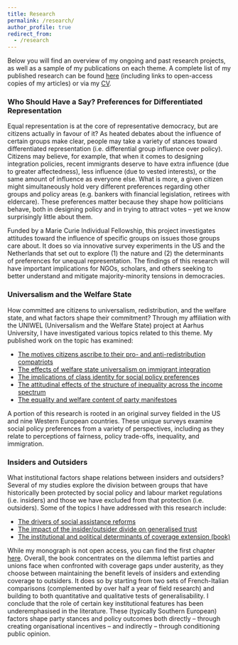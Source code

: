 ```yaml
---
title: Research
permalink: /research/
author_profile: true
redirect_from:
  - /research
---
```


Below you will find an overview of my ongoing and past research projects, as well as a sample of my publications on each theme. A complete list of my published research can be found [here](https://anthonykevins.github.io/publications/) (including links to open-access copies of my articles) or via my [CV](https://anthonykevins.github.io/files/CV.pdf).

### Who Should Have a Say? Preferences for Differentiated Representation

Equal representation is at the core of representative democracy, but are citizens actually in favour of it? As heated debates about the influence of certain groups make clear, people may take a variety of stances toward differentiated representation (i.e. differential group influence over policy). Citizens may believe, for example, that when it comes to designing integration policies, recent immigrants deserve to have extra influence (due to greater affectedness), less influence (due to vested interests), or the same amount of influence as everyone else. What is more, a given citizen might simultaneously hold very different preferences regarding other groups and policy areas (e.g. bankers with financial legislation, retirees with eldercare). These preferences matter because they shape how politicians behave, both in designing policy and in trying to attract votes – yet we know surprisingly little about them.

Funded by a Marie Curie Individual Fellowship, this project investigates attitudes toward the influence of specific groups on issues those groups care about. It does so via innovative survey experiments in the US and the Netherlands that set out to explore (1) the nature and (2) the determinants of preferences for unequal representation. The findings of this research will have important implications for NGOs, scholars, and others seeking to better understand and mitigate majority-minority tensions in democracies.

### Universalism and the Welfare State

How committed are citizens to universalism, redistribution, and the welfare state, and what factors shape their commitment? Through my  affiliation with the UNIWEL (Universalism and the Welfare State) project at Aarhus University, I have investigated various topics related to this theme. My published work on the topic has examined:
-   [The motives citizens ascribe to their pro- and anti-redistribution compatriots](https://anthonykevins.github.io/files/Motive_Attribution.pdf)
-   [The effects of welfare state universalism on immigrant integration](https://anthonykevins.github.io/files/Universalism_Integration.pdf)
-   [The implications of class identity for social policy preferences](https://anthonykevins.github.io/files/Illusion_Class.pdf)
-   [The attitudinal effects of the structure of inequality across the income spectrum](https://anthonykevins.github.io/files/Yardsticks_Inequality.pdf)
-   [The equality and welfare content of party manifestoes](https://anthonykevins.github.io/files/Peeping_Corpus.pdf)

A portion of this research is rooted in an original survey fielded in the US and nine Western European countries. These unique surveys examine social policy preferences from a variety of perspectives, including as they relate to perceptions of fairness, policy trade-offs, inequality, and immigration.

### Insiders and Outsiders

What institutional factors shape relations between insiders and outsiders? Several of my studies explore the division between groups that have historically been protected by social policy and labour market regulations (i.e. insiders) and those we have excluded from that protection (i.e. outsiders). Some of the topics I have addressed with this research include:
-   [The drivers of social assistance reforms](https://anthonykevins.github.io/files/Political_Actors.pdf)
-   [The impact of the insider/outsider divide on generalised trust](https://anthonykevins.github.io/files/Dualised_Trust.pdf)
-   [The institutional and political determinants of coverage extension (book)](http://www.press.uchicago.edu/ucp/books/book/distributed/E/bo26267228.html)

While my monograph is not open access, you can find the first chapter [here](https://anthonykevins.github.io/files/Expanding_Welfare.pdf). Overall, the book concentrates on the dilemma leftist parties and unions face when confronted with coverage gaps under austerity, as they choose between maintaining the benefit levels of insiders and extending coverage to outsiders. It does so by starting from two sets of French-Italian comparisons (complemented by over half a year of field research) and building to both quantitative and qualitative tests of generalisability. I conclude that the role of certain key institutional features has been underemphasised in the literature. These (typically Southern European) factors shape party stances and policy outcomes both directly – through creating organisational incentives – and indirectly – through conditioning public opinion.
